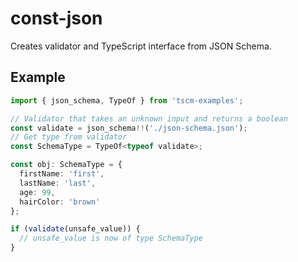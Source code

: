 # const-json

Creates validator and TypeScript interface from JSON Schema.

## Example

```typescript
import { json_schema, TypeOf } from 'tscm-examples';

// Validator that takes an unknown input and returns a boolean
const validate = json_schema!!('./json-schema.json');
// Get type from validator
const SchemaType = TypeOf<typeof validate>;

const obj: SchemaType = {
  firstName: 'first',
  lastName: 'last',
  age: 99,
  hairColor: 'brown'
};

if (validate(unsafe_value)) {
  // unsafe_value is now of type SchemaType
}
```

